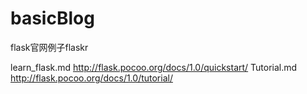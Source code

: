 # basicBlog
flask官网例子flaskr

learn_flask.md  http://flask.pocoo.org/docs/1.0/quickstart/
Tutorial.md  http://flask.pocoo.org/docs/1.0/tutorial/
